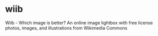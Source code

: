 wiib
====

Wiib - Which image is better?  An online image lightbox with free license photos, images, and illustrations from Wikimedia Commons

